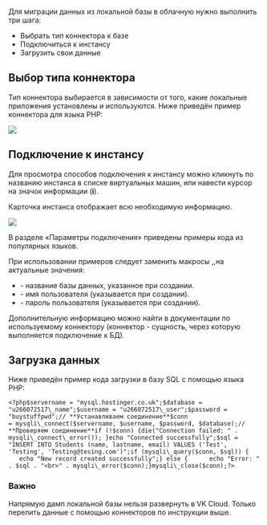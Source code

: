 Для миграции данных из локальной базы в облачную нужно выполнить три шага:

- Выбрать тип коннектора к базе
- Подключиться к инстансу
- Загрузить свои данные

## Выбор типа коннектора

Тип коннектора выбирается в зависимости от того, какие локальные приложения установлены и используются. Ниже приведён пример коннектора для языка PHP:

![](./assets/1604050289781-1604050289780.png)

## Подключение к инстансу

Для просмотра способов подключения к инстансу можно кликнуть по названию инстанса в списке виртуальных машин, или навести курсор на значок информации (**i**).

Карточка инстанса отображает всю необходимую информацию.

![](./assets/1599677090316-1599677090316.png)

В разделе «Параметры подключения» приведены примеры кода из популярных языков.

При использовании примеров следует заменить макросы <DATABASE>,<USERNAME>,<PASSWORD>на актуальные значения:

- <DATABASE> - название базы данных, указанное при создании.
- <USERNAME> - имя пользователя (указывается при создании).
- <PASSWORD> - пароль пользователя (указывается при создании).

Дополнительную информацию можно найти в документации по используемому коннектору (коннектор - сущность, через которую выполняется подключение к БД).

## Загрузка данных

Ниже приведён пример кода загрузки в базу SQL с помощью языка PHP:

```
<?php$servername = "mysql.hostinger.co.uk";$database = "u266072517\_name";$username = "u266072517\_user";$password = "buystuffpwd";// **Устанавливаем соединение**$conn = mysqli\_connect($servername, $username, $password, $database);// **Проверяем соединение**if (!$conn) {die("Connection failed: " . mysqli\_connect\_error()); }echo "Connected successfully";$sql = "INSERT INTO Students (name, lastname, email) VALUES ('Test', 'Testing', 'Testing@tesing.com')";if (mysqli\_query($conn, $sql)) {      echo "New record created successfully";} else {      echo "Error: " . $sql . "<br>" . mysqli\_error($conn);}mysqli\_close($conn);?>
```

### Важно

Напрямую дамп локальной базы нельзя развернуть в VK Cloud. Только перелить данные с помощью коннекторов по инструкции выше.
